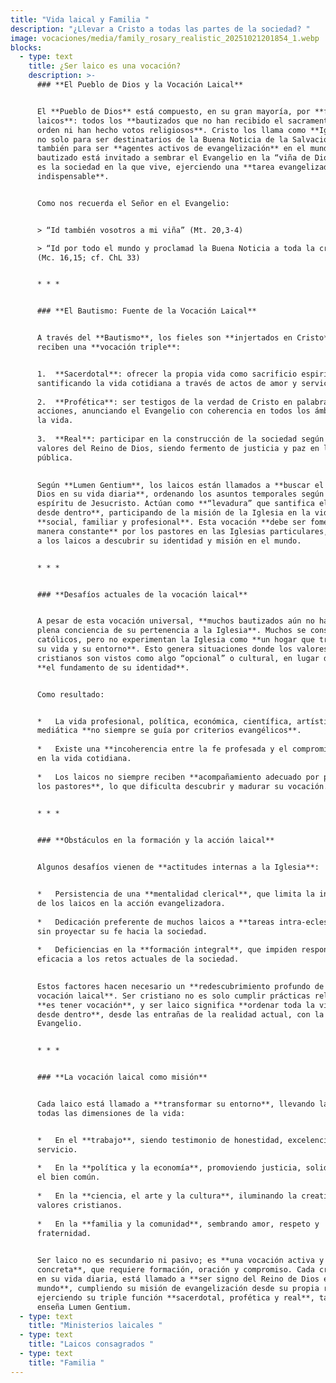 ```yaml
---
title: "Vida laical y Familia "
description: "¿Llevar a Cristo a todas las partes de la sociedad? "
image: vocaciones/media/family_rosary_realistic_20251021201854_1.webp
blocks:
  - type: text
    title: ¿Ser laico es una vocación?
    description: >-
      ### **El Pueblo de Dios y la Vocación Laical**


      El **Pueblo de Dios** está compuesto, en su gran mayoría, por **fieles
      laicos**: todos los **bautizados que no han recibido el sacramento del
      orden ni han hecho votos religiosos**. Cristo los llama como **Iglesia**,
      no solo para ser destinatarios de la Buena Noticia de la Salvación, sino
      también para ser **agentes activos de evangelización** en el mundo. Cada
      bautizado está invitado a sembrar el Evangelio en la “viña de Dios”, que
      es la sociedad en la que vive, ejerciendo una **tarea evangelizadora
      indispensable**.


      Como nos recuerda el Señor en el Evangelio:


      > “Id también vosotros a mi viña” (Mt. 20,3-4)  

      > “Id por todo el mundo y proclamad la Buena Noticia a toda la creación”
      (Mc. 16,15; cf. ChL 33)


      * * *


      ### **El Bautismo: Fuente de la Vocación Laical**


      A través del **Bautismo**, los fieles son **injertados en Cristo** y
      reciben una **vocación triple**:


      1.  **Sacerdotal**: ofrecer la propia vida como sacrificio espiritual,
      santificando la vida cotidiana a través de actos de amor y servicio.
          
      2.  **Profética**: ser testigos de la verdad de Cristo en palabras y
      acciones, anunciando el Evangelio con coherencia en todos los ámbitos de
      la vida.
          
      3.  **Real**: participar en la construcción de la sociedad según los
      valores del Reino de Dios, siendo fermento de justicia y paz en la vida
      pública.
          

      Según **Lumen Gentium**, los laicos están llamados a **buscar el Reino de
      Dios en su vida diaria**, ordenando los asuntos temporales según el
      espíritu de Jesucristo. Actúan como **“levadura” que santifica el mundo
      desde dentro**, participando de la misión de la Iglesia en la vida
      **social, familiar y profesional**. Esta vocación **debe ser fomentada de
      manera constante** por los pastores en las Iglesias particulares, ayudando
      a los laicos a descubrir su identidad y misión en el mundo.


      * * *


      ### **Desafíos actuales de la vocación laical**


      A pesar de esta vocación universal, **muchos bautizados aún no han tomado
      plena conciencia de su pertenencia a la Iglesia**. Muchos se consideran
      católicos, pero no experimentan la Iglesia como **un hogar que transforma
      su vida y su entorno**. Esto genera situaciones donde los valores
      cristianos son vistos como algo “opcional” o cultural, en lugar de ser
      **el fundamento de su identidad**.


      Como resultado:


      *   La vida profesional, política, económica, científica, artística y
      mediática **no siempre se guía por criterios evangélicos**.
          
      *   Existe una **incoherencia entre la fe profesada y el compromiso real**
      en la vida cotidiana.
          
      *   Los laicos no siempre reciben **acompañamiento adecuado por parte de
      los pastores**, lo que dificulta descubrir y madurar su vocación.
          

      * * *


      ### **Obstáculos en la formación y la acción laical**


      Algunos desafíos vienen de **actitudes internas a la Iglesia**:


      *   Persistencia de una **mentalidad clerical**, que limita la iniciativa
      de los laicos en la acción evangelizadora.
          
      *   Dedicación preferente de muchos laicos a **tareas intra-eclesiales**,
      sin proyectar su fe hacia la sociedad.
          
      *   Deficiencias en la **formación integral**, que impiden responder con
      eficacia a los retos actuales de la sociedad.
          

      Estos factores hacen necesario un **redescubrimiento profundo de la
      vocación laical**. Ser cristiano no es solo cumplir prácticas religiosas:
      **es tener vocación**, y ser laico significa **ordenar toda la vida social
      desde dentro**, desde las entrañas de la realidad actual, con la luz del
      Evangelio.


      * * *


      ### **La vocación laical como misión**


      Cada laico está llamado a **transformar su entorno**, llevando la fe a
      todas las dimensiones de la vida:


      *   En el **trabajo**, siendo testimonio de honestidad, excelencia y
      servicio.
          
      *   En la **política y la economía**, promoviendo justicia, solidaridad y
      el bien común.
          
      *   En la **ciencia, el arte y la cultura**, iluminando la creatividad con
      valores cristianos.
          
      *   En la **familia y la comunidad**, sembrando amor, respeto y
      fraternidad.
          

      Ser laico no es secundario ni pasivo; es **una vocación activa y
      concreta**, que requiere formación, oración y compromiso. Cada cristiano,
      en su vida diaria, está llamado a **ser signo del Reino de Dios en el
      mundo**, cumpliendo su misión de evangelización desde su propia realidad y
      ejerciendo su triple función **sacerdotal, profética y real**, tal como
      enseña Lumen Gentium.
  - type: text
    title: "Ministerios laicales "
  - type: text
    title: "Laicos consagrados "
  - type: text
    title: "Familia "
---
```

